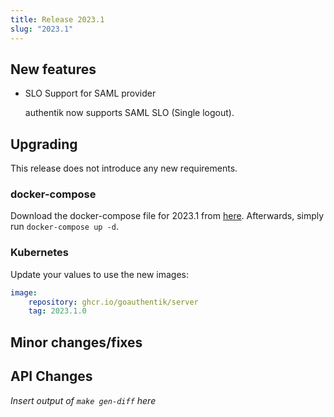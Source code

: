 ```yaml
---
title: Release 2023.1
slug: "2023.1"
---
```


## New features

-   SLO Support for SAML provider

    authentik now supports SAML SLO (Single logout).

## Upgrading

This release does not introduce any new requirements.

### docker-compose

Download the docker-compose file for 2023.1 from [here](https://goauthentik.io/version/2023.1/docker-compose.yml). Afterwards, simply run `docker-compose up -d`.

### Kubernetes

Update your values to use the new images:

```yaml
image:
    repository: ghcr.io/goauthentik/server
    tag: 2023.1.0
```

## Minor changes/fixes

## API Changes

_Insert output of `make gen-diff` here_
